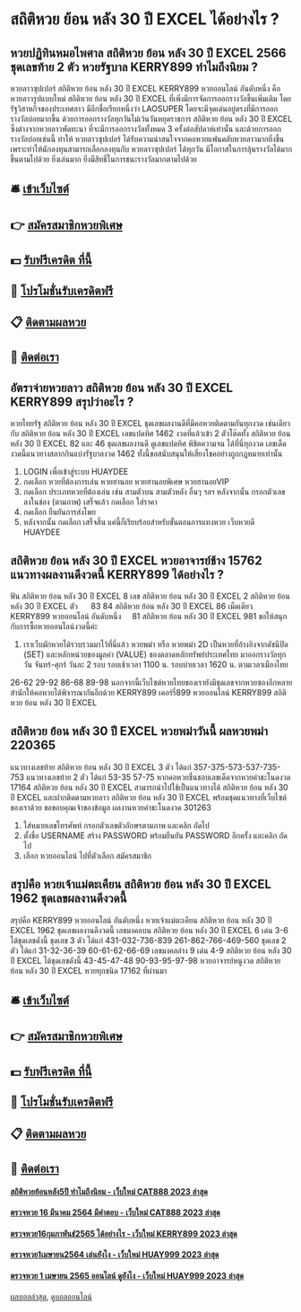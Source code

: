 # สถิติหวย ย้อน หลัง 30 ปี EXCEL ได้อย่างไร ?
## หวยปฏิทินหมอไพศาล สถิติหวย ย้อน หลัง 30 ปี EXCEL 2566 ชุดเลขท้าย 2 ตัว หวยรัฐบาล KERRY899 ทำไมถึงนิยม ?
หวยลาวซุปเปอร์ สถิติหวย ย้อน หลัง 30 ปี EXCEL KERRY899 หวยออนไลน์ อันดับหนึ่ง คือ หวยลาวรูปแบบใหม่ สถิติหวย ย้อน หลัง 30 ปี EXCEL ที่เพิ่งมีการจัดการออกรางวัลขึ้นเพิ่มเติม โดยรัฐวิสาหกิจของประเทศลาว มีอีกชื่อเรียกหนึ่งว่า LAOSUPER โดยจะมีจุดเด่นอยู่ตรงที่มีการออกรางวัลบ่อยมากขึ้น ด้วยการออกรางวัลทุกวันไม่เว้นวันหยุดราชการ สถิติหวย ย้อน หลัง 30 ปี EXCEL ซึ่งต่างจากหวยลาวพัดทะนา ที่จะมีการออกรางวัลทั้งหมด 3 ครั้งต่อสัปดาห์เท่านั้น และด้วยการออกรางวัลบ่อยเช่นนี้ ทำให้ หวยลาวซุปเปอร์ ได้รับความน่าสนใจจากคอหวยแฟนคลับหวยลาวมากยิ่งขึ้น เพราะทำให้นักลงทุนสามารถเลือกลงทุนกับ หวยลาวซุปเปอร์ ได้ทุกวัน มีโอกาสในการลุ้นรางวัลได้มากขึ้นตามไปด้วย ยิ่งเล่นมาก ยิ่งมีสิทธิ์ในการชนะรางวัลมากตามไปด้วย

## 🛎 [เข้าเว็บไซต์](https://bit.ly/3BG5bNw)
## 👉 [สมัครสมาชิกหวยพิเศษ](https://bit.ly/3BG5bNw)
## 💵 [รับฟรีเครดิต ที่นี้](https://bit.ly/3C3mvgS)
## 👑 [โปรโมชั่นรับเครดิตฟรี](https://bit.ly/3C3mvgS)
## 📋 [ติดตามผลหวย](https://bit.ly/3C3mvgS)
## 📱 [ติดต่อเรา](https://bit.ly/3C3mvgS)

## อัตราจ่ายหวยลาว สถิติหวย ย้อน หลัง 30 ปี EXCEL KERRY899 สรุปว่าอะไร ?
หวยไทยรัฐ สถิติหวย ย้อน หลัง 30 ปี EXCEL ชุดเลขผลงานดีที่มีคอหวยติดตามกันทุกงวด เช่นเดียวกับ สถิติหวย ย้อน หลัง 30 ปี EXCEL เลขแปดทิศ 1462 งวดที่แล้วเข้า 2 ตัวโต๊ดทั้ง สถิติหวย ย้อน หลัง 30 ปี EXCEL 82 และ 46 ชุดเลขผลงานดี ดูเลขแปดทิศ พิชิตความจน ได้ที่นี่ทุกงวด เลขเด็ดงวดนี้แนวทางสลากกินแบ่งรัฐบาลงวด 1462 ทั้งนี้ขอสนับสนุนให้เสี่ยงโชคอย่างถูกกฎหมายเท่านั้น
1. LOGIN เพื่อเข้าสู่ระบบ HUAYDEE
2. กดเลือก หวยที่ต้องการเล่น หวยฮานอย หวยฮานอยพิเศษ หวยฮานอยVIP
3. กดเลือก ประเภทหวยที่ต้องเล่น เช่น สามตัวบน สามตัวหลัง อื่นๆ ฯลฯ หลังจากนั้น กรอกตัวเลข ลงในช่อง (ตามภาพ) เสร็จแล้ว กดเลือก ใส่ราคา
4. กดเลือก ยืนยันการส่งโพย
5. หลังจากนั้น กดเลือก เสร็จสิ้น แค่นี้ก็เรียบร้อยสำหรับขั้นตอนการแทงหวย เว็บหวยดี HUAYDEE

## สถิติหวย ย้อน หลัง 30 ปี EXCEL หวยอาจารย์ช้าง 15762 แนวทางผลงานดีงวดนี้ KERRY899 ได้อย่างไร ?
ฟัน สถิติหวย ย้อน หลัง 30 ปี EXCEL 8
เลข สถิติหวย ย้อน หลัง 30 ปี EXCEL 2 สถิติหวย ย้อน หลัง 30 ปี EXCEL ตัว      83 84 สถิติหวย ย้อน หลัง 30 ปี EXCEL 86
เม็ดเดียว   KERRY899 หวยออนไลน์ อันดับหนึ่ง     81 สถิติหวย ย้อน หลัง 30 ปี EXCEL 981
ขอให้สนุกกับการซื้อหวยออนไลน์งวดนี้ค่ะ
1. เราเว็บมักหวยได้รวบรวมมาไว้ที่นี่แล้ว หวยพม่า หรือ หวยพม่า 2D เป็นหวยที่อ้างอิงจากดัชนีปิด (SET) และหลักหน่วยของมูลค่า (VALUE) ของตลาดหลักทรัพย์ประเทศไทย มาออกรางวัลทุกวัน จันทร์-ศุกร์ วันละ 2 รอบ รอบเช้าเวลา 1100 น. รอบบ่ายเวลา 1620 น. ตามเวลาเมืองไทย

26-62
29-92
86-68
89-98
นอกจากนี้เว็บไซต์หวยไทยของเรายังมีชุดเลขจากหวยซองอีกหลายสำนักให้คอหวยได้พิจารณากันอีกด้วย KERRY899 เคอร์รี่899 หวยออนไลน์ KERRY899 สถิติหวย ย้อน หลัง 30 ปี EXCEL

## สถิติหวย ย้อน หลัง 30 ปี EXCEL หวยพม่าวันนี้ ผลหวยพม่า 220365
แนวทางเลขท้าย สถิติหวย ย้อน หลัง 30 ปี EXCEL 3 ตัว ได้แก่
357-375-573-537-735-753
แนวทางเลขท้าย 2 ตัว ได้แก่
53-35
57-75
หากคอหวยชื่นชอบเลขเด็ดจากหวยคำชะโนดงวด 17164 สถิติหวย ย้อน หลัง 30 ปี EXCEL สามารถนำไปใช้เป็นแนวทางได้ สถิติหวย ย้อน หลัง 30 ปี EXCEL และฝากติดตามหวยลาว สถิติหวย ย้อน หลัง 30 ปี EXCEL พร้อมชุดแนวทางที่เว็บไซต์ของเราด้วย
ขอขอบคุณเจ้าของข้อมูล
ผลงานหวยคำชะโนดงวด 301263
1. ใส่หมายเลขโทรศัพท์ กรอกตัวเลขตัวอักษรตามภาพ และคลิก ถัดไป
2. ตั้งชื่อ USERNAME สร้าง PASSWORD พร้อมยืนยัน PASSWORD อีกครั้ง และคลิก ถัดไป
3. เลือก หวยออนไลน์ ไปที่ตัวเลือก สมัครสมาชิก

## สรุปคือ หวยเจ้าแม่ตะเคียน สถิติหวย ย้อน หลัง 30 ปี EXCEL 1962 ชุดเลขผลงานดีงวดนี้
สรุปคือ KERRY899 หวยออนไลน์ อันดับหนึ่ง หวยเจ้าแม่ตะเคียน สถิติหวย ย้อน หลัง 30 ปี EXCEL 1962 ชุดเลขผลงานดีงวดนี้ เลขมงคลบน สถิติหวย ย้อน หลัง 30 ปี EXCEL 6 เด่น 3-6 ได้ชุดเลขดังนี้
ชุดเลข 3 ตัว ได้แก่
431-032-736-839
261-862-766-469-560
ชุดเลข 2 ตัว ได้แก่
31-32-36-39
60-61-62-66-69
เลขมงคลล่าง 9 เด่น 4-9 สถิติหวย ย้อน หลัง 30 ปี EXCEL ได้ชุดเลขดังนี้
43-45-47-48
90-93-95-97-98
หวยอาจารย์หนูงวด สถิติหวย ย้อน หลัง 30 ปี EXCEL หวยทุกชนิด 17162 ที่ผ่านมา

## 🛎 [เข้าเว็บไซต์](https://bit.ly/3BG5bNw)
## 👉 [สมัครสมาชิกหวยพิเศษ](https://bit.ly/3BG5bNw)
## 💵 [รับฟรีเครดิต ที่นี้](https://bit.ly/3C3mvgS)
## 👑 [โปรโมชั่นรับเครดิตฟรี](https://bit.ly/3C3mvgS)
## 📋 [ติดตามผลหวย](https://bit.ly/3C3mvgS)
## 📱 [ติดต่อเรา](https://bit.ly/3C3mvgS)

#### [สถิติหวยย้อนหลัง5ปี ทำไมถึงนิยม - เว็บใหม่ CAT888 2023 ล่าสุด](https://atom.io/themes/สถิติหวยย้อนหลัง5ปี%20ทำไมถึงนิยม%20-%20เว็บใหม่%20cat888%202023%20ล่าสุด)
#### [ตรวจหวย 16 มีนาคม 2564 มีคำตอบ - เว็บใหม่ CAT888 2023 ล่าสุด](https://atom.io/themes/ตรวจหวย%2016%20มีนาคม%202564%20มีคำตอบ%20-%20เว็บใหม่%20cat888%202023%20ล่าสุด)
#### [ตรวจหวย16กุมภาพันธ์2565 ได้อย่างไร - เว็บใหม่ KERRY899 2023 ล่าสุด](https://atom.io/themes/ตรวจหวย16กุมภาพันธ์2565%20ได้อย่างไร%20-%20เว็บใหม่%20kerry899%202023%20ล่าสุด)
#### [ตรวจหวย1เมษายน2564 เล่นยังไง - เว็บใหม่ HUAY999 2023 ล่าสุด](https://atom.io/themes/ตรวจหวย1เมษายน2564%20เล่นยังไง%20-%20เว็บใหม่%20huay999%202023%20ล่าสุด)
#### [ตรวจหวย 1 เมษายน 2565 ออนไลน์ ดูยังไง - เว็บใหม่ HUAY999 2023 ล่าสุด](https://atom.io/themes/ตรวจหวย%201%20เมษายน%202565%20ออนไลน์%20ดูยังไง%20-%20เว็บใหม่%20huay999%202023%20ล่าสุด)

[ผลบอลล่าสุด](https://siamsport.tv "ผลบอลล่าสุด"), [ดูบอลออนไลน์](https://siamsport.tv/ดูบอลสด "ดูบอลออนไลน์")